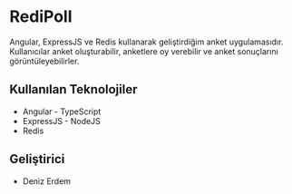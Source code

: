 # RediPoll

Angular, ExpressJS ve Redis kullanarak geliştirdiğim anket uygulamasıdır. Kullanıcılar anket oluşturabilir, anketlere oy verebilir ve anket sonuçlarını görüntüleyebilirler.

## Kullanılan Teknolojiler
- Angular - TypeScript
- ExpressJS - NodeJS
- Redis

## Geliştirici
- Deniz Erdem